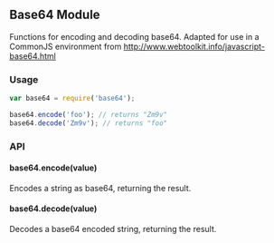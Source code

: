 ## Base64 Module

Functions for encoding and decoding base64. Adapted for use in a CommonJS
environment from http://www.webtoolkit.info/javascript-base64.html


### Usage

```javascript
var base64 = require('base64');

base64.encode('foo'); // returns "Zm9v"
base64.decode('Zm9v'); // returns "foo"
```


### API

#### base64.encode(value)

Encodes a string as base64, returning the result.

#### base64.decode(value)

Decodes a base64 encoded string, returning the result.
